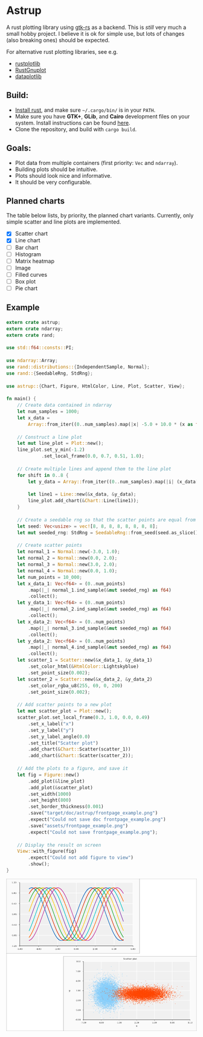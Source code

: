 # Astrup

A rust plotting library using [gtk-rs](https://github.com/gtk-rs/gtk) as a backend. This is *still*
very much a small hobby project. I believe it is ok for simple use, but lots of changes (also
breaking ones) should be expected.

For alternative rust plotting libraries, see e.g.

- [rustplotlib](https://github.com/ubnt-intrepid/rustplotlib)
- [RustGnuplot](https://github.com/SiegeLord/RustGnuplot)
- [dataplotlib](https://github.com/coder543/dataplotlib)


## Build:

- [Install rust](https://www.rust-lang.org/en-US/install.html), and make sure `~/.cargo/bin/` is in
  your `PATH`.
- Make sure you have **GTK+**, **GLib**, and **Cairo** development files on your system.
  Install instructions can be found [here](http://gtk-rs.org/docs/requirements.html).
- Clone the repository, and build with `cargo build`.

## Goals:
- Plot data from multiple containers (first priority: `Vec` and `ndarray`).
- Building plots should be intuitive.
- Plots should look nice and informative.
- It should be very configurable.

## Planned charts

The table below lists, by priority, the planned chart variants. Currently, only simple scatter and
line plots are implemented.

- [x] Scatter chart
- [x] Line chart
- [ ] Bar chart
- [ ] Histogram
- [ ] Matrix heatmap
- [ ] Image
- [ ] Filled curves
- [ ] Box plot
- [ ] Pie chart

## Example

```rust
extern crate astrup;
extern crate ndarray;
extern crate rand;

use std::f64::consts::PI;

use ndarray::Array;
use rand::distributions::{IndependentSample, Normal};
use rand::{SeedableRng, StdRng};

use astrup::{Chart, Figure, HtmlColor, Line, Plot, Scatter, View};

fn main() {
    // Create data contained in ndarray
    let num_samples = 1000;
    let x_data =
        Array::from_iter((0..num_samples).map(|x| -5.0 + 10.0 * (x as f64) / num_samples as f64));

    // Construct a line plot
    let mut line_plot = Plot::new();
    line_plot.set_y_min(-1.2)
             .set_local_frame(0.0, 0.7, 0.51, 1.0);

    // Create multiple lines and append them to the line plot
    for shift in 0..8 {
        let y_data = Array::from_iter((0..num_samples).map(|i| (x_data[i] - shift as f64 * PI / 8.0).sin()));

        let line1 = Line::new(&x_data, &y_data);
        line_plot.add_chart(&Chart::Line(line1));
    }

    // Create a seedable rng so that the scatter points are equal from run to run
    let seed: Vec<usize> = vec![8, 8, 8, 8, 8, 8, 8, 8];
    let mut seeded_rng: StdRng = SeedableRng::from_seed(seed.as_slice());

    // Create scatter points
    let normal_1 = Normal::new(-3.0, 1.0);
    let normal_2 = Normal::new(0.0, 2.0);
    let normal_3 = Normal::new(3.0, 2.0);
    let normal_4 = Normal::new(0.0, 1.0);
    let num_points = 10_000;
    let x_data_1: Vec<f64> = (0..num_points)
        .map(|_| normal_1.ind_sample(&mut seeded_rng) as f64)
        .collect();
    let y_data_1: Vec<f64> = (0..num_points)
        .map(|_| normal_2.ind_sample(&mut seeded_rng) as f64)
        .collect();
    let x_data_2: Vec<f64> = (0..num_points)
        .map(|_| normal_3.ind_sample(&mut seeded_rng) as f64)
        .collect();
    let y_data_2: Vec<f64> = (0..num_points)
        .map(|_| normal_4.ind_sample(&mut seeded_rng) as f64)
        .collect();
    let scatter_1 = Scatter::new(&x_data_1, &y_data_1)
        .set_color_html(&HtmlColor::Lightskyblue)
        .set_point_size(0.002);
    let scatter_2 = Scatter::new(&x_data_2, &y_data_2)
        .set_color_rgba_u8(255, 69, 0, 200)
        .set_point_size(0.002);

    // Add scatter points to a new plot
    let mut scatter_plot = Plot::new();
    scatter_plot.set_local_frame(0.3, 1.0, 0.0, 0.49)
        .set_x_label("x")
        .set_y_label("y")
        .set_y_label_angle(0.0)
        .set_title("Scatter plot")
        .add_chart(&Chart::Scatter(scatter_1))
        .add_chart(&Chart::Scatter(scatter_2));

    // Add the plots to a figure, and save it
    let fig = Figure::new()
        .add_plot(&line_plot)
        .add_plot(&scatter_plot)
        .set_width(1000)
        .set_height(800)
        .set_border_thickness(0.001)
        .save("target/doc/astrup/frontpage_example.png")
        .expect("Could not save doc frontpage_example.png")
        .save("assets/frontpage_example.png")
        .expect("Could not save frontpage_example.png");

    // Display the result on screen
    View::with_figure(fig)
        .expect("Could not add figure to view")
        .show();
}
```

![Plot](assets/frontpage_example.png)
